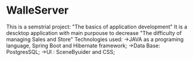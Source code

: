 # WalleServer
This is a semstrial project: "The basics of application development"
It is a descktop application with main purpouse to decrease "The difficulty of managing Sales and Store"
Technologies used: 
->JAVA as a programing language, Spring Boot and Hibernate framework;
->Data Base: PostgresSQL;
->UI : SceneByuider and CSS;


